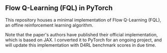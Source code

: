 ## Flow Q-Learning (FQL) in PyTorch

This repository houses a minimal implementation of Flow Q-Learning (FQL), an offine reinforcement learning algorithm.

Note that the paper's authors have published their official implementation, which is based on JAX. I converted it to PyTorch for an ongoing project, and will update this implementation with D4RL benchmark scores in due time.